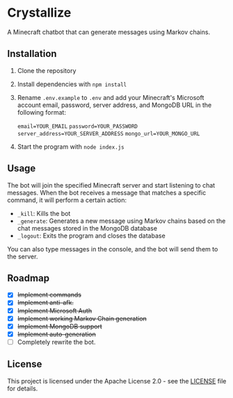 
# Crystallize
A Minecraft chatbot that can generate messages using Markov chains.

## Installation

1. Clone the repository
2. Install dependencies with `npm install`
3. Rename `.env.example` to `.env` and add your Minecraft's Microsoft account email, password, server address, and MongoDB URL in the following format:

    ```email=YOUR_EMAIL```
    ```password=YOUR_PASSWORD```
    ```server_address=YOUR_SERVER_ADDRESS```
    ```mongo_url=YOUR_MONGO_URL```

4. Start the program with `node index.js`

## Usage

The bot will join the specified Minecraft server and start listening to chat messages. When the bot receives a message that matches a specific command, it will perform a certain action:

- `_kill`: Kills the bot
- `_generate`: Generates a new message using Markov chains based on the chat messages stored in the MongoDB database
- `_logout`: Exits the program and closes the database

You can also type messages in the console, and the bot will send them to the server.

## Roadmap

 - [x] ~~Implement commands~~
 - [x] ~~Implement anti-afk.~~
 - [x] ~~Implement Microsoft Auth~~
 - [x] ~~Implement working Markov Chain generation~~
 - [x] ~~Implement MongoDB support~~
 - [x] ~~Implement auto-generation~~
 - [ ] Completely rewrite the bot.

## License

This project is licensed under the Apache License 2.0 - see the [LICENSE](LICENSE) file for details.
